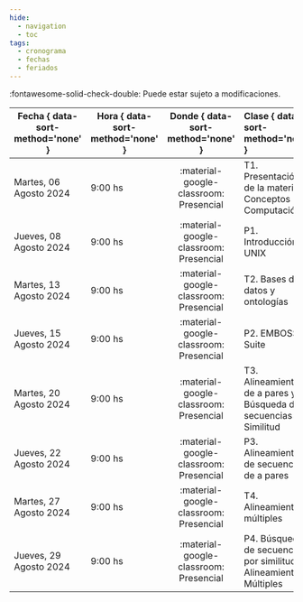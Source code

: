 ```yaml
---
hide: 
  - navigation
  - toc
tags:
  - cronograma
  - fechas
  - feriados
---
```


:fontawesome-solid-check-double: Puede estar sujeto a modificaciones.

| Fecha  { data-sort-method='none' }     | Hora  { data-sort-method='none' }   | Donde  { data-sort-method='none' }                                 | Clase  { data-sort-method='none' }      | Tipo  { data-sort-method='none' }                              | Docente { data-sort-method='none' } | 
| ----------- | -------- | :-------------------------------------: | :----------- | :---------------------------------- | :------ |
| Martes, 06 Agosto 2024 | 9:00 hs |	:material-google-classroom: Presencial | T1. Presentación de la materia, Conceptos Computación | :fontawesome-solid-brain: Teórica |	F. Agüero |
| Jueves, 08 Agosto 2024 | 9:00 hs |	:material-google-classroom: Presencial | P1. Introducción a UNIX | :fontawesome-solid-hammer: Práctica |	M. Didier Garnham |
| Martes, 13 Agosto 2024 | 9:00 hs |	:material-google-classroom: Presencial | T2. Bases de datos y ontologías | :fontawesome-solid-brain: Teórica |	F. Agüero |
| Jueves, 15 Agosto 2024 | 9:00 hs |	:material-google-classroom: Presencial | P2. EMBOSS Suite | :fontawesome-solid-hammer: Práctica |	M. Didier Garnham |
| Martes, 20 Agosto 2024 | 9:00 hs |	:material-google-classroom: Presencial | T3. Alineamientos de a pares y Búsqueda de secuencias por Similitud | :fontawesome-solid-brain: Teórica |	F. Agüero |
| Jueves, 22 Agosto 2024 | 9:00 hs |	:material-google-classroom: Presencial | P3. Alineamientos de secuencias de a pares | :fontawesome-solid-hammer: Práctica |	G. Romer |
| Martes, 27 Agosto 2024 | 9:00 hs |	:material-google-classroom: Presencial | T4. Alineamientos múltiples | :fontawesome-solid-brain: Teórica |	F. Agüero |
| Jueves, 29 Agosto 2024 | 9:00 hs |	:material-google-classroom: Presencial | P4. Búsqueda de secuencias por similitud y Alineamientos Múltiples | :fontawesome-solid-hammer: Práctica |	G. Romer |

<!--
| Martes, 05 Septiembre 2024 | 9:00 hs |	:material-google-classroom: Presencial | [P5a. Programando en Biología](/introduccion_bioinformatica/practicos/TP05a_R) | :fontawesome-solid-hammer: Práctica |	G. Romer |
| Jueves, 07 Septiembre 2024 | 9:00 hs |	:material-google-classroom: Presencial | [P5b. Programando en Biología](/introduccion_bioinformatica/practicos/TP05b_R) | :fontawesome-solid-hammer: Práctica |	G. Romer |
| Martes, 12 Septiembre 2024 | 9:00 hs |	:material-google-classroom: Presencial | [T5. Información contenida en alineamientos múltiples](/introduccion_bioinformatica/teoricas/5-Teorica-Cinco/) | :fontawesome-solid-brain: Teórica |	M. Nielsen |
| Jueves, 14 Septiembre 2024 | 9:00 hs |	:material-google-classroom: Presencial | [P6. Perfiles de secuencia y PSI-BLAST](/introduccion_bioinformatica/practicos/TP06_PSI-BLAST) | :fontawesome-solid-hammer: Práctica |	H. García A |
| Martes, 19 Septiembre 2024 | 9:00 hs |	:material-google-classroom: Presencial | [T6. Bioinformática Estructural: Desorden](/introduccion_bioinformatica/teoricas/6-Teorica-Seis/) | :fontawesome-solid-brain: Teórica |	L. Chemes |
| Jueves, 21 Septiembre 2024 | 9:00 hs |	:material-google-classroom: Presencial | [T7. Bioinformática Estructural: Motivos lineales](/introduccion_bioinformatica/teoricas/7-Teorica-Siete/) | :fontawesome-solid-brain: Teórica |	L. Chemes |
| Martes, 26 Septiembre 2024 | 9:00 hs |	:material-google-classroom: Presencial | [P7. Bioinformática Estructural: Predicción de Desorden](/introduccion_bioinformatica/practicos/TP07_Desorden) | :fontawesome-solid-hammer: Práctica |	J. Glavina |
| Jueves, 28 Septiembre 2024 | 9:00 hs |	:material-google-classroom: Presencial | [P8. Bioinformática Estructural: Motivos funcionales en proteínas](/introduccion_bioinformatica/practicos/TP08_Motivos) | :fontawesome-solid-hammer: Práctica |	J. Glavina |
| Martes, 03 Octubre 2024 | 9:00 hs |	:material-google-classroom: Presencial | [T8. Bioinformática Estructural: Dominios](/introduccion_bioinformatica/teoricas/8-Teorica-Ocho/) | :fontawesome-solid-brain: Teórica |	L. Chemes |
| Jueves, 05 Octubre 2024 | 9:00 hs |	:material-google-classroom: Presencial | [P9a. Bioinformática Estructural: Dominios 3D y Modelado por homología](/introduccion_bioinformatica/practicos/TP09a_Modelado_Por_Homologia) | :fontawesome-solid-hammer: Práctica |	J. Glavina |
| Martes, 10 Octubre 2024 | 9:00 hs |	:material-google-classroom: Presencial | [T9. Data clustering](/introduccion_bioinformatica/teoricas/9-Teorica-Nueve/) | :fontawesome-solid-brain: Teórica |	F. Agüero |
| Jueves, 12 Octubre 2024 | 9:00 hs |	:material-google-classroom: Presencial | [P9b. Bioinformática Estructural: Alphafold](/introduccion_bioinformatica/practicos/TP09b_AlphaFold) | :fontawesome-solid-hammer: Práctica |	J. Glavina |
| Martes, 17 Octubre 2024 | 9:00 hs |	:material-google-classroom: Presencial | [P10a. Data mining - Clustering](/introduccion_bioinformatica/practicos/TP10a_Clustering) | :fontawesome-solid-hammer: Práctica |	G. Romer |
| Jueves, 19 Octubre 2024 | 9:00 hs |	:material-google-classroom: Presencial | [P10b. Data mining](/introduccion_bioinformatica/practicos/TP10b_Data_Mining) | :fontawesome-solid-hammer: Práctica |	G. Romer |
| Martes, 24 Octubre 2024 | 9:00 hs |	:material-google-classroom: Presencial | [T10. Métodos de predicción de Machine Learning basados en datos (HMM y ANN)](/introduccion_bioinformatica/teoricas/10-Teorica-Diez/) | :fontawesome-solid-brain: Teórica |	M. Nielsen |
| Jueves, 26 Octubre 2024 | 9:00 hs |	:material-google-classroom: Presencial | [P11. HMM y Redes neuronales](/introduccion_bioinformatica/practicos/TP11_HMM_ANN) | :fontawesome-solid-hammer: Práctica |	H. García A. |
| Martes, 31 Octubre 2024 | 9:00 hs |	:material-google-classroom: Presencial | [T11. Secuenciación y ensamblado de genomas](/introduccion_bioinformatica/teoricas/11-Teorica-Once/) | :fontawesome-solid-brain: Teórica |	F. Agüero |
| Jueves, 02 Noviembre 2024 | |	| LIBRE | |	|
| Martes, 07 Noviembre 2024 | 9:00 hs |	:material-google-classroom: Presencial | [P12. Short Read Mapping](/introduccion_bioinformatica/practicos/TP12_Short-Read-Mapping/) | :fontawesome-solid-hammer: Práctica |	G. Romer |
| Jueves, 09 Noviembre 2024 | 9:00 hs |	:material-google-classroom: Presencial | [P13. Genómica comparativa](/introduccion_bioinformatica/practicos/TP13_Genomica_Comparativa/) | :fontawesome-solid-hammer: Práctica |	G. Romer |
| Martes, 14 Noviembre 2024 | 9:00 hs |	:material-google-classroom: Presencial | [T12. Quimioinformática](/introduccion_bioinformatica/teoricas/12-Teorica-Doce/)  | :fontawesome-solid-brain: Teórica |	F. Agüero |
| Jueves, 16 Noviembre 2024 | 9:00 hs |	:material-google-classroom: Presencial | [P14. Quimioinformática](/introduccion_bioinformatica/practicos/TP14_Quimioinformatica/) | :fontawesome-solid-hammer: Práctica |	M. Didier Garnham |
| Martes, 21 Noviembre 2024 | 9:00 hs |	:material-google-classroom: Presencial | Repaso | :fontawesome-solid-brain: Teórica |	F. Agüero<br>L. Chemes<br> M. Nielsen |
| Jueves, 23 Noviembre 2024 | 9:00 hs |	| LIBRE | |	|
| Martes, 28 Noviembre 2024 | 9:00 hs |	:material-google-classroom: Presencial | Exposición grupos de post-grado | | F. Agüero<br>L. Chemes<br> M. Nielsen |
| Jueves, 30 Noviembre 2024 | 9:00 hs |	Presencial<br>Planta baja IIB | Examen grado | |	F. Agüero<br>L. Chemes<br> M. Nielsen |
| Martes, 05 Diciembre 2024 | 9:00 hs |	:material-google-classroom: Presencial | Revisión examen | | F. Agüero<br>L. Chemes<br> M. Nielsen |
| Jueves, 07 Diciembre 2024 | 9:00 hs |	Presencial | Recuperatorio | | F. Agüero<br>L. Chemes<br> M. Nielsen |
| Martes, 12 Diciembre 2024 | 9:00 hs |	| Libre | |	|
| Jueves, 19 Diciembre 2024 | 9:00 hs |	:material-google-classroom: Presencial | Revisión examen | |	F. Agüero<br>L. Chemes<br> M. Nielsen |
-->


<!--
| Fecha  { data-sort-method='none' }     | Hora  { data-sort-method='none' }   | Donde  { data-sort-method='none' }                                 | Clase  { data-sort-method='none' }      | Tipo  { data-sort-method='none' }                              | Docente { data-sort-method='none' } | 
|:-------:|:-------------:|:---------:|:------------:|:----------:|:--------------|
|05/08/2021 |  9 - 13hs| :material-google-classroom: Zoom | Teórica 1 | [T1. Presentación de la materia](/introduccion-bioinformatica/teoricas/teorica1/) | F. Agüero |
|           | 14 - 18hs|  :material-google-classroom: Zoom | Práctico 1| [TP N°1. Introducción a UNIX](/introduccion-bioinformatica/TPs/Unix/)	| L. Bracco |
|12/08/2021 |  9 - 13hs|  :material-google-classroom: Zoom | Teórica |	[T2. Bases de datos. Ontologías.](/introduccion-bioinformatica/teoricas/teorica2/)	| F. Agüero |
|           | 14 - 18hs|  :material-google-classroom: Zoom | Práctico| [TP N°2. EMBOSS Suite](/introduccion-bioinformatica/TPs/EMBOSS/) | L. Bracco |
|19/08/2021 |  9 - 13hs|  :material-google-classroom: Zoom | Teórica |	[T3. Alineamientos de a pares y Búsqueda de secuencias por Similitud](/introduccion-bioinformatica/teoricas/teorica3/) |	F. Agüero |
|           | 14 - 18hs|  :material-google-classroom: Zoom | Teórica |	[T4. Alineamientos múltiples](/introduccion-bioinformatica/teoricas/teorica4/)	| F. Agüero |
|26/08/2021 |  9 - 13hs|  :material-google-classroom: Zoom | Práctico |	[TP N°3. Alineamientos de secuencias de a pares](/introduccion-bioinformatica/TPs/alineamiento_pares/) | H. García A. |
|           | 14 - 18hs|  :material-google-classroom: Zoom | Práctico |	[TP N°4. Búsqueda de secuencias por similitud y Alineamientos Múltiples](/introduccion-bioinformatica/TPs/busqueda_secuencias/) | H. García A. |
|02/09/2021 |  9 - 13hs|  :material-google-classroom: Zoom | Teórica |	[T5. Información contenida en alineamientos múltiples](/introduccion-bioinformatica/teoricas/teorica5/) |	M. Nielsen |
|           | 14 - 18hs|  :material-google-classroom: Zoom | Práctico |	[TP N°5. Perfiles de secuencia y PSI-BLAST](/introduccion-bioinformatica/TPs/PSI-BLAST/) |	H. García A |
|09/09/2021 |  9 - 13hs|  :material-google-classroom: Zoom | Teórica | [T6. Reconstrucción de filogenias](/introduccion-bioinformatica/teoricas/teorica6/)	| F. Agüero |
|           | 14 - 18hs|  :material-google-classroom: Zoom | Práctico |	[TP N°6. Filogenias, árboles filogenéticos y filogenómica](/introduccion-bioinformatica/TPs/Filogenia/) |	J. Glavina |
|16/09/2021 |  9 - 13hs|  :material-google-classroom: Zoom | Teórica |	[T7. Métodos de predicción de Machine Learning basados en datos (HMM y ANN)](/introduccion-bioinformatica/teoricas/teorica7/)	 | M. Nielsen |
|           | 14 - 18hs|  :material-google-classroom: Zoom | Práctico |	[TP N°7. HMM y Redes neuronales](/introduccion-bioinformatica/TPs/HMM-ANN/)	| H. García A. | 
|23/09/2021 |  9 - 13hs|  :material-google-classroom: Zoom | Práctico |	[TP N°8. Programando en Biología](/introduccion-bioinformatica/TPs/IntroR/)	| L. Bracco |
|           | 14 - 18hs|  :material-google-classroom: Zoom | Práctico |	[TP N°8. Programando en Biología](/introduccion-bioinformatica/TPs/IntroR/)	| L. Bracco |
|30/09/2021 |  9 - 13hs|  :material-google-classroom: Zoom | Teórica |	[T8. Bioinformática Estructural: Desorden](/introduccion-bioinformatica/teoricas/teorica8/) |	L. Chemes |
|           | 14 - 18hs|  :material-google-classroom: Zoom | Práctico |	[TP N°9. Predicción de Desorden](/introduccion-bioinformatica/TPs/Regiones-flexibles/)	| J. Glavina |
|07/10/2021 |  9 - 13hs |  :material-google-classroom: Zoom | Teórica |	[T9. Bioinformática Estructural:  Motivos lineales](/introduccion-bioinformatica/teoricas/teorica9/) |	L. Chemes |
|           | 14 - 18hs|  :material-google-classroom: Zoom | Práctico |	[TP N°10. Motivos Lineales en proteínas](/introduccion-bioinformatica/TPs/Motivos_Lineales/) |	J. Glavina |
|14/10/2021 |  9 - 13hs|  :material-google-classroom: Zoom | Teórica |	[T10. Bioinformática Estructural: Dominios](/introduccion-bioinformatica/teoricas/teorica10/) |	L. Chemes |
|           | 14 - 18hs|  :material-google-classroom: Zoom | Práctico | [TP N°11. Dominios Proteicos](/introduccion-bioinformatica/TPs/Modelado_Por_Homologia) |	J. Glavina |
|21/10/2021 |  9 - 13hs|  :material-google-classroom: Zoom | Teórica |	[T11. Data clustering](/introduccion-bioinformatica/teoricas/teorica11/)	| F. Agüero |
|           | 14 - 18hs|  :material-google-classroom: Zoom | Práctico |	[TP N°12. Data Mining](/introduccion-bioinformatica/TPs/DataMining/)	| L. Bracco |
|28/10/2021 |  9 - 13hs|  :material-google-classroom: Zoom | Teórica | [T12. Secuenciación y ensamblado de genomas](/introduccion-bioinformatica/teoricas/teorica12/) |	F. Agüero |
|           | 14 - 18hs|  :material-google-classroom: Zoom | Práctico |	[TP N°12. Data mining](/introduccion-bioinformatica/TPs/DataMining/)    | L. Bracco |
|04/11/2021 |  9 - 13hs|          | LIBRE                            |           |
|           | 14 - 18hs|  :material-google-classroom: Zoom | Práctico |	[TP N°13. Mapeo de secuencias](/introduccion-bioinformatica/TPs/Short-Read-Mapping/) |	I. Carri |
|11/11/2021 |  9 - 13hs|          |	REPASO	                         |F. Agüero, L. Chemes , M. Nielsen |
|           | 14 - 18hs|  :material-google-classroom: Zoom | Práctico |	[TP N°14. Genómica comparativa](/introduccion-bioinformatica/TPs/Genomica-Comparativa/) |	I. Carri |
|18/11/2021 |  9 - 13hs|         | | LIBRE ||	
|       	| 14 - 18hs|         | |	EXAMEN	                         |F. Agüero, L. Chemes , M. Nielsen |
|25/11/2021 |  9 - 13hs|        |  | LIBRE                            |           |
|           | 14 - 18hs|         | |	REVISION EXAMEN                  |F. Agüero, L. Chemes , M. Nielsen |
|02/12/2021 |  9 - 13hs|         | | LIBRE                            |           |
|           | 14 - 18hs|         | |	EXAMEN RECUPERATORIO             |F. Agüero, L. Chemes , M. Nielsen |
|09/12/2021 |  9 - 13hs|         | | LIBRE                            |           |
|           | 14 - 18hs|         | |	REVISION EXAMEN                  |F. Agüero , L. Chemes , M. Nielsen |

-->